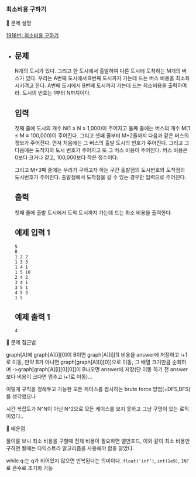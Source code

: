 ### 최소비용 구하기

📌 문제 설명

 [1916번: 최소비용 구하기](https://www.acmicpc.net/problem/1916)

- ## 문제
    
    N개의 도시가 있다. 그리고 한 도시에서 출발하여 다른 도시에 도착하는 M개의 버스가 있다. 우리는 A번째 도시에서 B번째 도시까지 가는데 드는 버스 비용을 최소화 시키려고 한다. A번째 도시에서 B번째 도시까지 가는데 드는 최소비용을 출력하여라. 도시의 번호는 1부터 N까지이다.
    
    ## 입력
    
    첫째 줄에 도시의 개수 N(1 ≤ N ≤ 1,000)이 주어지고 둘째 줄에는 버스의 개수 M(1 ≤ M ≤ 100,000)이 주어진다. 그리고 셋째 줄부터 M+2줄까지 다음과 같은 버스의 정보가 주어진다. 먼저 처음에는 그 버스의 출발 도시의 번호가 주어진다. 그리고 그 다음에는 도착지의 도시 번호가 주어지고 또 그 버스 비용이 주어진다. 버스 비용은 0보다 크거나 같고, 100,000보다 작은 정수이다.
    
    그리고 M+3째 줄에는 우리가 구하고자 하는 구간 출발점의 도시번호와 도착점의 도시번호가 주어진다. 출발점에서 도착점을 갈 수 있는 경우만 입력으로 주어진다.
    
    ## 출력
    
    첫째 줄에 출발 도시에서 도착 도시까지 가는데 드는 최소 비용을 출력한다.
    
    ## 예제 입력 1
    
    ```
    5
    8
    1 2 2
    1 3 3
    1 4 1
    1 5 10
    2 4 2
    3 4 1
    3 5 1
    4 5 3
    1 5
    
    ```
    
    ## 예제 출력 1
    
    ```
    4
    ```
    

📌 문제 접근법

graph[A]에 graph[A][i][0]이 B이면 graph[A][i][1] 비용을 answer에 저장하고 i+1로 이동,
만약 B가 아니면 graph[graph[A][i][0]]으로 이동, 그 배열 크기만큼 순회하며 ->graph[graph[A][i][0][0]]이 B나오면 answer에 저장(단 이동 하기 전 answer보다 비용이 크다면 멈추고 i+1로 이동)…

이렇게 규칙을 정해두고 가능한 모든 케이스를 컴사하는 brute force 방법(=DFS,BFS)를 생각했으나

시간 복잡도가 N^N이 아닌 N^2으로 모든 케이스를 보지 못하고 그냥 구멍이 있는 로직이였다..

📌 배운점

풀이를 보니 최소 비용을 구할때 전체 비용이 필요하면 벨만포드, 이와 같이 최소 비용만 구하면 될때는 다익스트라 알고리즘을 사용해야 함을 알았다.

while q:는 q가 비어있지 않으면 반복된다는 의미이다.
`float('inf')`, `int(1e9)`, `INF`로 큰수로 초기화 가능
